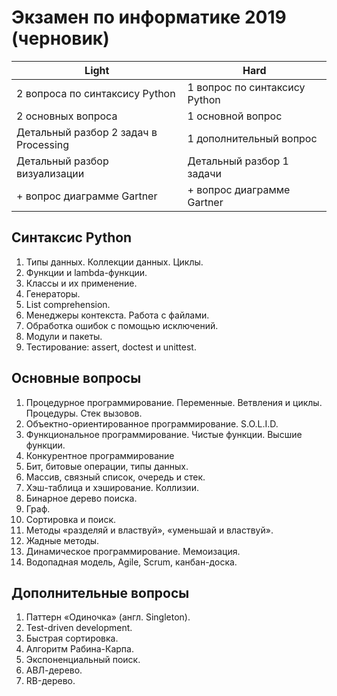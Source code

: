 # Экзамен по информатике 2019 (черновик)


| Light                                   | Hard                          | 
| --------------------------------------- |-------------------------------| 
| 2 вопроса по синтаксису Python          | 1 вопрос по синтаксису Python | 
| 2 основных вопроса                      | 1 основной вопрос             | 
| Детальный разбор 2 задач в Processing   | 1 дополнительный вопрос       | 
| Детальный разбор визуализации           | Детальный разбор 1 задачи     | 
| + вопрос диаграмме Gartner              | + вопрос диаграмме Gartner    | 

## Синтаксис Python

1. Типы данных. Коллекции данных. Циклы.
2. Функции и lambda-функции.
3. Классы и их применение.
4. Генераторы.
5. List comprehension.
6. Менеджеры контекста. Работа с файлами.
7. Обработка ошибок с помощью исключений.
8. Модули и пакеты.
9. Тестирование: assert, doctest и unittest.

## Основные вопросы

1. Процедурное программирование. Переменные. Ветвления и циклы. Процедуры. Стек вызовов.
2. Объектно-ориентированное программирование. S.O.L.I.D.
3. Функциональное программирование. Чистые функции. Высшие функции.
4. Конкурентное программирование
5. Бит, битовые операции, типы данных.
6. Массив, связный список, очередь и стек.
7. Хэш-таблица и хэширование. Коллизии.
8. Бинарное дерево поиска.
9. Граф.
10. Сортировка и поиск.
11. Методы «разделяй и властвуй», «уменьшай и властвуй».
12. Жадные методы.
13. Динамическое программирование. Мемоизация.
14. Водопадная модель, Agile, Scrum, канбан-доска.

## Дополнительные вопросы
1. Паттерн «Одиночка» (англ. Singleton). 
2. Test-driven development.
3. Быстрая сортировка.
4. Алгоритм Рабина-Карпа.
5. Экспоненциальный поиск.
6. АВЛ-дерево.
7. RB-дерево.
